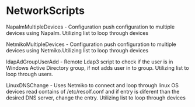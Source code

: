 # NetworkScripts

NapalmMultipleDevices - Configuration push configuration to multiple devices using Napalm. Utilizing list to loop through devices

NetmikoMultipleDevices - Configuration push configuration to multiple devices using Netmiko.Utilizing list to loop through devices

ldapAdGroupUserAdd - Remote Ldap3 script to check if the user is in Windows Active Directory group, if not adds user in to group. 
                     Utilizing list to loop through users.
                     
LinuxDNSChange - Uses Netmiko to connect and loop through linux OS devices read contains of /etc/resolf.conf and if entry is
                 diferent than the desired DNS server, change the entry. Utilizing list to loop through devices

